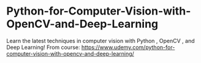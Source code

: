 # Python-for-Computer-Vision-with-OpenCV-and-Deep-Learning
Learn the latest techniques in computer vision with Python , OpenCV , and Deep Learning!
From course: https://www.udemy.com/python-for-computer-vision-with-opencv-and-deep-learning/
